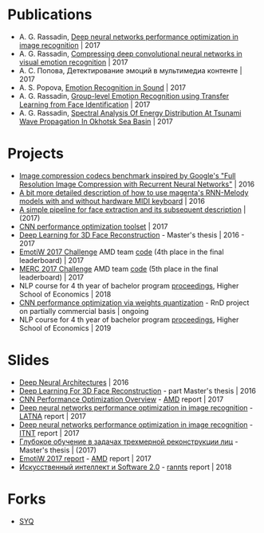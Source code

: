 # Publications
* A. G. Rassadin, [Deep neural networks performance optimization in image recognition](https://elibrary.ru/item.asp?id=29266840) | 2017
* A. G. Rassadin, [Compressing deep convolutional neural networks in visual emotion recognition](http://ceur-ws.org/Vol-1901/paper33.pdf) | 2017
* А. С. Попова, Детектирование эмоций в мультимедиа контенте | 2017
* A. S. Popova, [Emotion Recognition in Sound](https://link.springer.com/chapter/10.1007%2F978-3-319-66604-4_18) | 2017
* A. G. Rassadin, [Group-level Emotion Recognition using Transfer Learning from Face Identification](https://arxiv.org/abs/1709.01688) | 2017
* A. G. Rassadin, [Spectral Analysis Of Energy Distribution At Tsunami Wave Propagation In Okhotsk Sea Basin](http://www.tsunamisociety.org/STHVol36N4Y2017.pdf) | 2017

# Projects
* [Image compression codecs benchmark inspired by Google's "Full Resolution Image Compression with Recurrent Neural Networks"](https://github.com/arassadin/image-compression-benchmarking) | 2016
* [A bit more detailed description of how to use magenta's RNN-Melody models with and without hardware MIDI keyboard](https://github.com/arassadin/rnn-melody_how-to) | 2016
* [A simple pipeline for face extraction and its subsequent description](https://github.com/arassadin/demo_facial_description) | (2017)
* [CNN performance optimization toolset](https://github.com/arassadin/cnn-compression) | 2017
* [Deep Learning for 3D Face Reconstruction]() - Master's thesis | 2016 - 2017
* [EmotiW 2017 Challenge](https://sites.google.com/site/emotiwchallenge/) AMD team [code](https://github.com/arassadin/emotiw2017) (4th place in the final leaderboard) | 2017
* [MERC 2017 Challenge](http://www.datacombats.com/) AMD team [code](https://github.com/arassadin/merc2017) (5th place in the final leaderboard) | 2017
* NLP course for 4 th year of bachelor program [proceedings](https://github.com/arassadin/HSE_14AMI_NLP-2018), Higher School of Economics | 2018
* [CNN performance optimization via weights quantization]() - RnD project on partially commercial basis | ongoing
* NLP course for 4 th year of bachelor program [proceedings](https://github.com/arassadin/HSE_AMI15_NLP-2019), Higher School of Economics | 2019

# Slides
* [Deep Neural Architectures](https://drive.google.com/open?id=1pHh_o7IsahvXze7qLjdsIAWMu36x7mhVK4l1HqUP6xI) | 2016
* [Deep Learning For 3D Face Reconstruction](https://docs.google.com/presentation/d/1B1O5akAjrAOHQtd4qmJqq_qF3vQfBe5nl5fGvp7THYc/edit?usp=sharing) - part Master's thesis | 2016
* [CNN Performance Optimization Overview](https://drive.google.com/open?id=1nK6u8OOmz1CeFCdBqH4ccOmRcdyeDbXXma2_2o1ky4A) - [AMD](https://nnov.hse.ru/bipm/amd/) report | 2017
* [Deep neural networks performance optimization in image recognition](https://docs.google.com/presentation/d/1nzhZhcYsSawdtuJVjQTD2q9rl_ySeh8qta7usfiH9aQ/) - [LATNA](https://nnov.hse.ru/latna) report | 2017
* [Deep neural networks performance optimization in image recognition](https://docs.google.com/presentation/d/1vqHgfr3H0m4vUyuFNSduQnJXQrR-1_m2F0s8OCWDQ_M/) - [ITNT](http://itnt-conf.org/itnt17en/) report | 2017
* [Глубокое обучение в задачах трехмерной реконструкции лиц](https://drive.google.com/open?id=0B32JT7F6Ss8MczJ6NWhnZjZ4R0k) - Master's thesis | (2017)
* [EmotiW 2017 report](https://docs.google.com/presentation/d/1jWSqGuO-2q0r2Q2lUMSMqvLtMaY4l8qUjKGERO09-cU) - [AMD](https://nnov.hse.ru/bipm/amd/) report | 2017
* [Искусственный интеллект и Software 2.0](https://docs.google.com/presentation/d/1wv6ZE-rkwDfLI7oOD8pKJu0o1S0N6zwjsfTQgZV7KcI) - [rannts](https://rannts.ru/) report | 2018

# Forks
* [SYQ](https://github.com/arassadin/SYQ)
